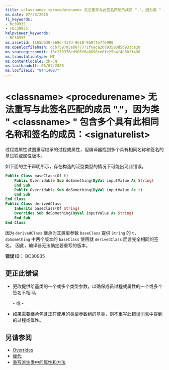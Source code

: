 ```yaml
---
title: <classname> <procedurename> 无法重写与此签名匹配的成员 "."，因为类 " <classname> " 包含多个具有此相同名称和签名的成员：<signaturelist>
ms.date: 07/20/2015
f1_keywords:
- bc30935
- vbc30935
helpviewer_keywords:
- BC30935
ms.assetid: 1165b630-668d-417d-9e18-9b8ffe7f6980
ms.openlocfilehash: dcb759705ab877771f6aca20d93590d5b933ce28
ms.sourcegitcommit: f8c270376ed905f6a8896ce0fe25b4f4b38ff498
ms.translationtype: MT
ms.contentlocale: zh-CN
ms.lasthandoff: 06/04/2020
ms.locfileid: "84414007"
---
```

# <a name="member-classnameprocedurename-that-matches-this-signature-cannot-be-overridden-because-the-class-classname-contains-multiple-members-with-this-same-name-and-signature-signaturelist"></a>\<classname> \<procedurename> 无法重写与此签名匹配的成员 "."，因为类 " \<classname> " 包含多个具有此相同名称和签名的成员：\<signaturelist>
过程或属性试图重写继承的过程或属性，但编译器找到多个具有相同名称和签名的基过程或属性版本。  
  
 如下面的主干声明所示，存在构造的泛型类型的情况下可能出现此错误。  
  
```vb  
Public Class baseClass(Of t)  
    Public Overridable Sub doSomething(ByVal inputValue As String)  
    End Sub  
    Public Overridable Sub doSomething(ByVal inputValue As t)  
    End Sub  
End Class  
Public Class derivedClass  
    Inherits baseClass(Of String)  
    Overrides Sub doSomething(ByVal inputValue As String)  
    End Sub  
End Class  
```  
  
 因为 `derivedClass` 继承为其类型参数 `baseClass` 提供 `String` 的 `t`， `doSomething` 中两个版本的 `baseClass` 使用就 `derivedClass` 而言完全相同的签名。 因此，编译器无法确定要重写的版本。  
  
 **错误 ID：** BC30935  
  
## <a name="to-correct-this-error"></a>更正此错误  
  
- 更改提供给基类的一个或多个类型参数，以确保成员过程或属性的一个或多个签名不相同。  
  
     \- 或 -  
  
- 如果需要继承包含正在使用的类型参数组的基类，则不重写此错误消息中提到的过程或属性。  
  
## <a name="see-also"></a>另请参阅

- [Overrides](../language-reference/modifiers/overridable.md)
- [替代](../language-reference/modifiers/overrides.md)
- [重写派生类中的属性和方法](../programming-guide/language-features/objects-and-classes/inheritance-basics.md#overriding-properties-and-methods-in-derived-classes)
